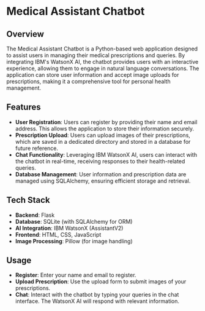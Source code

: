 # Medical Assistant Chatbot

## Overview

The Medical Assistant Chatbot is a Python-based web application designed to assist users in managing their medical prescriptions and queries. By integrating IBM's WatsonX AI, the chatbot provides users with an interactive experience, allowing them to engage in natural language conversations. The application can store user information and accept image uploads for prescriptions, making it a comprehensive tool for personal health management.

## Features

- **User Registration**: Users can register by providing their name and email address. This allows the application to store their information securely.
- **Prescription Upload**: Users can upload images of their prescriptions, which are saved in a dedicated directory and stored in a database for future reference.
- **Chat Functionality**: Leveraging IBM WatsonX AI, users can interact with the chatbot in real-time, receiving responses to their health-related queries.
- **Database Management**: User information and prescription data are managed using SQLAlchemy, ensuring efficient storage and retrieval.

## Tech Stack

- **Backend**: Flask
- **Database**: SQLite (with SQLAlchemy for ORM)
- **AI Integration**: IBM WatsonX (AssistantV2)
- **Frontend**: HTML, CSS, JavaScript
- **Image Processing**: Pillow (for image handling)

## Usage
- **Register**: Enter your name and email to register.
- **Upload Prescription**: Use the upload form to submit images of your prescriptions.
- **Chat**: Interact with the chatbot by typing your queries in the chat interface. The WatsonX AI will respond with relevant information.
